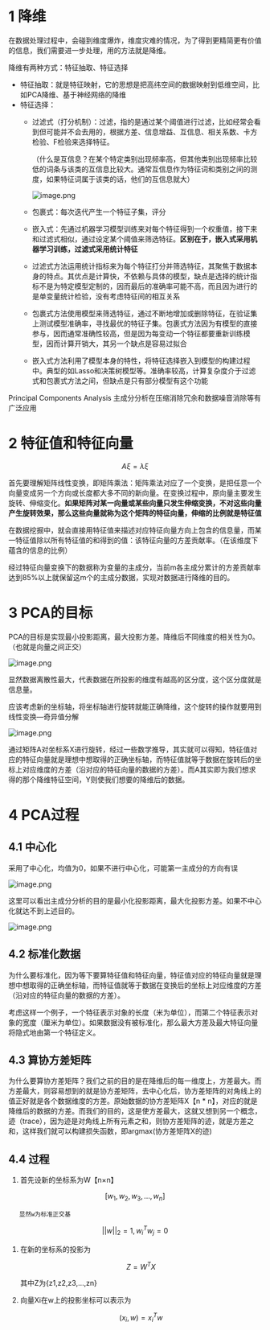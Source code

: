 

# 1 降维

在数据处理过程中，会碰到维度爆炸，维度灾难的情况，为了得到更精简更有价值的信息，我们需要进一步处理，用的方法就是降维。

降维有两种方式：特征抽取、特征选择

- 特征抽取：就是特征映射，它的思想是把高纬空间的数据映射到低维空间，比如PCA降维、基于神经网络的降维
- 特征选择：
    - 过滤式（打分机制）：过滤，指的是通过某个阈值进行过滤，比如经常会看到但可能并不会去用的，根据方差、信息增益、互信息、相关系数、卡方检验、F检验来选择特征。
        
        （什么是互信息？在某个特定类别出现频率高，但其他类别出现频率比较低的词条与该类的互信息比较大。通常互信息作为特征词和类别之间的测度，如果特征词属于该类的话，他们的互信息就大）
        
        ![image.png](https://build-web.oss-cn-qingdao.aliyuncs.com/my_pic_file/20250301082031.png)

        
    - 包裹式：每次迭代产生一个特征子集，评分
    - 嵌入式：先通过机器学习模型训练来对每个特征得到一个权重值，接下来和过滤式相似，通过设定某个阈值来筛选特征。**区别在于，嵌入式采用机器学习训练，过滤式采用统计特征**
    
    - 过滤式方法运用统计指标来为每个特征打分并筛选特征，其聚焦于数据本身的特点。其优点是计算快，不依赖与具体的模型，缺点是选择的统计指标不是为特定模型定制的，因而最后的准确率可能不高，而且因为进行的是单变量统计检验，没有考虑特征间的相互关系
    - 包裹式方法使用模型来筛选特征，通过不断地增加或删除特征，在验证集上测试模型准确率，寻找最优的特征子集。包裹式方法因为有模型的直接参与，因而通常准确性较高，但是因为每变动一个特征都要重新训练模型，因而计算开销大，其另一个缺点是容易过拟合
    - 嵌入式方法利用了模型本身的特性，将特征选择嵌入到模型的构建过程中。典型的如Lasso和决策树模型等。准确率较高，计算复杂度介于过滤式和包裹式方法之间，但缺点是只有部分模型有这个功能

Principal Components Analysis 主成分分析在压缩消除冗余和数据噪音消除等有广泛应用

# 2 特征值和特征向量

$$
A\xi=\lambda\xi
$$

首先要理解矩阵线性变换，即矩阵乘法：矩阵乘法对应了一个变换，是把任意一个向量变成另一个方向或长度都大多不同的新向量。在变换过程中，原向量主要发生旋转、伸缩变化。**如果矩阵对某一向量或某些向量只发生伸缩变换，不对这些向量产生旋转效果，那么这些向量就称为这个矩阵的特征向量，伸缩的比例就是特征值**

在数据挖掘中，就会直接用特征值来描述对应特征向量方向上包含的信息量，而某一特征值除以所有特征值的和得到的值：该特征向量的方差贡献率。（在该维度下蕴含的信息的比例）

经过特征向量变换下的数据称为变量的主成分，当前m各主成分累计的方差贡献率达到85%以上就保留这m个的主成分数据，实现对数据进行降维的目的。

# 3 PCA的目标

PCA的目标是实现最小投影距离，最大投影方差。降维后不同维度的相关性为0。（也就是向量之间正交）

![image.png](https://build-web.oss-cn-qingdao.aliyuncs.com/my_pic_file/20250301082043.png)


显然数据离散性最大，代表数据在所投影的维度有越高的区分度，这个区分度就是信息量。

应该考虑新的坐标轴，将坐标轴进行旋转就能正确降维，这个旋转的操作就要用到线性变换—奇异值分解

![image.png](https://build-web.oss-cn-qingdao.aliyuncs.com/my_pic_file/20250301082053.png)


通过矩阵A对坐标系X进行旋转，经过一些数学推导，其实就可以得知，特征值对应的特征向量就是理想中想取得的正确坐标轴，而特征值就等于数据在旋转后的坐标上对应维度的方差（沿对应的特征向量的数据的方差）。而A其实即为我们想求得的那个降维特征空间，Y则使我们想要的降维后的数据。

# 4 PCA过程

## 4.1 中心化

采用了中心化，均值为0，如果不进行中心化，可能第一主成分的方向有误

![image.png](https://build-web.oss-cn-qingdao.aliyuncs.com/my_pic_file/20250301082101.png)


这里可以看出主成分分析的目的是最小化投影距离，最大化投影方差。如果不中心化就达不到上述目的。

![image.png](https://build-web.oss-cn-qingdao.aliyuncs.com/my_pic_file/20250301082110.png)


## 4.2 标准化数据

为什么要标准化，因为等下要算特征值和特征向量，特征值对应的特征向量就是理想中想取得的正确坐标轴，而特征值就等于数据在变换后的坐标上对应维度的方差（沿对应的特征向量的数据的方差）。

考虑这样一个例子，一个特征表示对象的长度（米为单位），而第二个特征表示对象的宽度（厘米为单位）。如果数据没有被标准化，那么最大方差及最大特征向量将隐式地由第一个特征定义。

## 4.3 算协方差矩阵

为什么要算协方差矩阵？我们之前的目的是在降维后的每一维度上，方差最大。而方差最大，则容易想到的就是协方差矩阵，去中心化后，协方差矩阵的对角线上的值正好就是各个数据维度的方差。原始数据的协方差矩阵X【n * n】，对应的就是降维后的数据的方差。而我们的目的，这是使方差最大，这就又想到另一个概念，迹（trace），因为迹是对角线上所有元素之和，则协方差矩阵的迹，就是方差之和，这样我们就可以构建损失函数，即argmax(协方差矩阵X的迹)

## 4.4 过程

1. 首先设新的坐标系为W【n×n】

$$
[w_1,w_2,w_3, ...,w_n]
$$

       显然w为标准正交基

$$
||w||_2 =1, w_i^Tw_j=0
$$

1. 在新的坐标系的投影为
    
    $$
    Z=W^TX
    $$
    
    其中Z为{z1,z2,z3,…,zn}
    
2. 向量Xi在w上的投影坐标可以表示为
    
    $$
    (x_i,w)=x_i^Tw
    $$